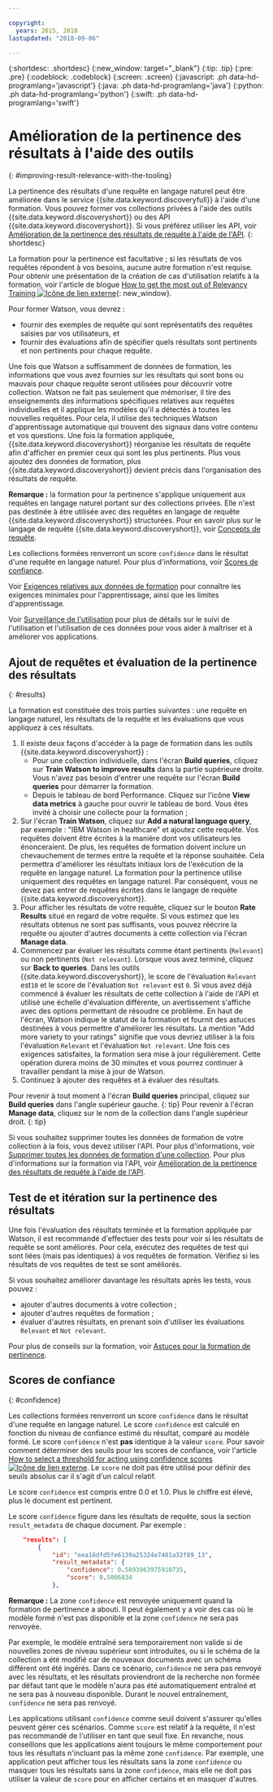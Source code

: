 ```yaml
---

copyright:
  years: 2015, 2018
lastupdated: "2018-09-06"

---
```


{:shortdesc: .shortdesc}
{:new_window: target="_blank"}
{:tip: .tip}
{:pre: .pre}
{:codeblock: .codeblock}
{:screen: .screen}
{:javascript: .ph data-hd-programlang='javascript'}
{:java: .ph data-hd-programlang='java'}
{:python: .ph data-hd-programlang='python'}
{:swift: .ph data-hd-programlang='swift'}

# Amélioration de la pertinence des résultats à l'aide des outils
{: #improving-result-relevance-with-the-tooling}

La pertinence des résultats d'une requête en langage naturel peut être améliorée dans le service {{site.data.keyword.discoveryfull}} à l'aide d'une formation. Vous pouvez former vos collections privées à l'aide des outils {{site.data.keyword.discoveryshort}} ou des API {{site.data.keyword.discoveryshort}}. Si vous préférez utiliser les API, voir [Amélioration de la pertinence des résultats de requête à l'aide de l'API](/docs/services/discovery/train.html).
{: shortdesc}

La formation pour la pertinence est facultative ; si les résultats de vos requêtes répondent à vos besoins, aucune autre formation n'est requise. Pour obtenir une présentation de la création de cas d'utilisation relatifs à la formation, voir l'article de blogue [How to get the most out of Relevancy Training ![Icône de lien externe](../../icons/launch-glyph.svg "Icône de lien externe")](https://developer.ibm.com/dwblog/2017/get-relevancy-training/){: new_window}.

Pour former Watson, vous devrez :

  -   fournir des exemples de requête qui sont représentatifs des requêtes saisies par vos utilisateurs, et
  -   fournir des évaluations afin de spécifier quels résultats sont pertinents et non pertinents pour chaque requête.

Une fois que Watson a suffisamment de données de formation, les informations que vous avez fournies sur les résultats qui sont bons ou mauvais pour chaque requête seront utilisées pour découvrir votre collection. Watson ne fait pas seulement que mémoriser, il tire des enseignements des informations spécifiques relatives aux requêtes individuelles et il applique les modèles qu'il a détectés à toutes les nouvelles requêtes. Pour cela, il utilise des techniques Watson d'apprentissage automatique qui trouvent des signaux dans votre contenu et vos questions. Une fois la formation appliquée, {{site.data.keyword.discoveryshort}} réorganise les résultats de requête afin d'afficher en premier ceux qui sont les plus pertinents. Plus vous ajoutez des données de formation, plus {{site.data.keyword.discoveryshort}} devient précis dans l'organisation des résultats de requête.

**Remarque :** la formation pour la pertinence s'applique uniquement aux requêtes en langage naturel portant sur des collections privées. Elle n'est pas destinée à être utilisée avec des requêtes en langage de requête {{site.data.keyword.discoveryshort}} structurées. Pour en savoir plus sur le langage de requête {{site.data.keyword.discoveryshort}}, voir [Concepts de requête](/docs/services/discovery/using.html).

Les collections formées renverront un score `confidence` dans le résultat d'une requête en langage naturel. Pour plus d'informations, voir [Scores de confiance](/docs/services/discovery/train-tooling.html#confidence).

Voir [Exigences relatives aux données de formation](/docs/services/discovery/train.html#reqs) pour connaître les exigences minimales pour l'apprentissage, ainsi que les limites d'apprentissage.

Voir [Surveillance de l'utilisation](/docs/services/discovery/feedback.html) pour plus de détails sur le suivi de l'utilisation et l'utilisation de ces données pour vous aider à maîtriser et à améliorer vos applications.

## Ajout de requêtes et évaluation de la pertinence des résultats
{: #results}

La formation est constituée des trois parties suivantes : une requête en langage naturel, les résultats de la requête et les évaluations que vous appliquez à ces résultats.

1.  Il existe deux façons d'accéder à la page de formation dans les outils {{site.data.keyword.discoveryshort}} :
    - Pour une collection individuelle, dans l'écran **Build queries**, cliquez sur **Train Watson to improve results** dans la partie supérieure droite. Vous n'avez pas besoin d'entrer une requête sur l'écran **Build queries** pour démarrer la formation. 
    - Depuis le tableau de bord Performance. Cliquez sur l'icône **View data metrics** à gauche pour ouvrir le tableau de bord. Vous êtes invité à choisir une collecte pour la formation ;
1.  Sur l'écran **Train Watson**, cliquez sur **Add a natural language query**, par exemple : "IBM Watson in healthcare" et ajoutez cette requête. Vos requêtes doivent être écrites à la manière dont vos utilisateurs les énonceraient. De plus, les requêtes de formation doivent inclure un chevauchement de termes entre la requête et la réponse souhaitée. Cela permettra d'améliorer les résultats initiaux lors de l'exécution de la requête en langage naturel. La formation pour la pertinence utilise uniquement des requêtes en langage naturel. Par conséquent, vous ne devez pas entrer de requêtes écrites dans le langage de requête {{site.data.keyword.discoveryshort}}.
1.  Pour afficher les résultats de votre requête, cliquez sur le bouton **Rate Results** situé en regard de votre requête. Si vous estimez que les résultats obtenus ne sont pas suffisants, vous pouvez réécrire la requête ou ajouter d'autres documents à cette collection via l'écran **Manage data**.
1.  Commencez par évaluer les résultats comme étant pertinents (`Relevant`) ou non pertinents (`Not relevant`). Lorsque vous avez terminé, cliquez sur **Back to queries**. Dans les outils {{site.data.keyword.discoveryshort}}, le score de l'évaluation `Relevant` est`10` et le score de l'évaluation `Not relevant` est `0`. Si vous avez déjà commencé à évaluer les résultats de cette collection à l'aide de l'API et utilisé une échelle d'évaluation différente, un avertissement s'affiche avec des options permettant de résoudre ce problème.
    En haut de l'écran, Watson indique le statut de la formation et fournit des astuces destinées à vous permettre d'améliorer les résultats. La mention "Add more variety to your ratings" signifie que vous devriez utiliser à la fois l'évaluation `Relevant` et l'évaluation `Not relevant`. Une fois ces exigences satisfaites, la formation sera mise à jour régulièrement. Cette opération durera moins de 30 minutes et vous pourrez continuer à travailler pendant la mise à jour de Watson.
1.  Continuez à ajouter des requêtes et à évaluer des résultats.

Pour revenir à tout moment à l'écran **Build queries** principal, cliquez sur **Build queries** dans l'angle supérieur gauche.
{: tip}
Pour revenir à l'écran **Manage data**, cliquez sur le nom de la collection dans l'angle supérieur droit.
{: tip}

Si vous souhaitez supprimer toutes les données de formation de votre collection à la fois, vous devez utiliser l'API. Pour plus d'informations, voir [Supprimer toutes les données de formation d'une collection](http://www.ibm.com/watson/developercloud/discovery/api/v1/#delete-all-training-data). Pour plus d'informations sur la formation via l'API, voir [Amélioration de la pertinence des résultats de requête à l'aide de l'API](/docs/services/discovery/train.html).

## Test de et itération sur la pertinence des résultats

Une fois l'évaluation des résultats terminée et la formation appliquée par Watson, il est recommandé d'effectuer des tests pour voir si les résultats de requête se sont améliorés. Pour cela, exécutez des requêtes de test qui sont liées (mais pas identiques) à vos requêtes de formation. Vérifiez si les résultats de vos requêtes de test se sont améliorés.

Si vous souhaitez améliorer davantage les résultats après les tests, vous pouvez :
- ajouter d'autres documents à votre collection ;
- ajouter d'autres requêtes de formation ;
- évaluer d'autres résultats, en prenant soin d'utiliser les évaluations `Relevant` et `Not relevant`.

Pour plus de conseils sur la formation, voir [Astuces pour la formation de pertinence](/docs/services/discovery/train-tips.html#relevancy-tips).

## Scores de confiance
{: #confidence}

Les collections formées renverront un score `confidence` dans le résultat d'une requête en langage naturel. Le score `confidence` est calculé en fonction du niveau de confiance estimé du résultat, comparé au modèle formé. Le score `confidence` n'est **pas** identique à la valeur `score`. Pour savoir comment déterminer des seuils pour les scores de confiance, voir l'article [How to select a threshold for acting using confidence scores ![Icône de lien externe](../../icons/launch-glyph.svg "Icône de lien externe")](https://developer.ibm.com/watson/blog/2016/06/23/how-to-select-a-threshold-for-acting-using-confidence-scores/). Le `score` ne doit pas être utilisé pour définir des seuils absolus car il s'agit d'un calcul relatif.

Le score `confidence` est compris entre 0.0 et 1.0. Plus le chiffre est élevé, plus le document est pertinent.

Le score `confidence` figure dans les résultats de requête, sous la section `result_metadata` de chaque document. Par exemple :

```json
    "results": [
        {
            "id": "eea16dfd5fe6139a25324e7481a32f89_13",
            "result_metadata": {
                "confidence": 0.5893963975910735,
                "score": 0.5006834
            },
```

**Remarque :** La zone `confidence` est renvoyée uniquement quand la formation de pertinence a abouti. Il peut également y a voir des cas où le modèle formé n'est pas disponible et la zone `confidence` ne sera pas renvoyée.  

Par exemple, le modèle entraîné sera temporairement non valide si de nouvelles zones de niveau supérieur sont introduites, ou si le schéma de la collection a été modifié car de nouveaux documents avec un schéma différent ont été ingérés. Dans ce scénario, `confidence` ne sera pas renvoyé avec les résultats, et les résultats proviendront de la recherche non formée par défaut tant que le modèle n'aura pas été automatiquement entraîné et ne sera pas à nouveau disponible. Durant le nouvel entraînement, `confidence` ne sera pas renvoyé. 

Les applications utilisant `confidence` comme seuil doivent s'assurer qu'elles peuvent gérer ces scénarios. Comme `score` est relatif à la requête, il n'est pas recommandé de l'utiliser en tant que seuil fixe. En revanche, nous conseillons que les applications aient toujours le même comportement pour tous les résultats n'incluant pas la même zone `confidence`. Par exemple, une application peut afficher tous les résultats sans la zone `confidence` ou masquer tous les résultats sans la zone `confidence`, mais elle ne doit pas utiliser la valeur de `score` pour en afficher certains et en masquer d'autres.
